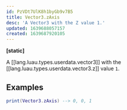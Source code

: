 ```yaml
---
id: PzVDt7UlK8h1byGb9v7B5
title: Vector3.zAxis
desc: 'A Vector3 with the Z value 1.'
updated: 1639688057157
created: 1639687920105
---
```

**[static]**

A [[lang.luau.types.userdata.vector3]] with the [[lang.luau.types.userdata.vector3.z]] value `1`.
## Examples
```Lua
print(Vector3.zAxis) --> 0, 0, 1
```